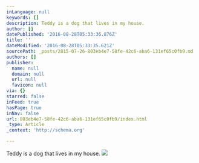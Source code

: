```yaml
---
inLanguage: null
keywords: []
description: Teddy is a dog that lives in my house.
author: []
datePublished: '2016-08-28T05:33:36.876Z'
title: ''
dateModified: '2016-08-28T05:33:35.621Z'
sourcePath: _posts/2015-07-26-803eb4e7-58fe-42c6-aba6-131ef65c0fb9.md
authors: []
publisher:
  name: null
  domain: null
  url: null
  favicon: null
via: {}
starred: false
inFeed: true
hasPage: true
inNav: false
url: 803eb4e7-58fe-42c6-aba6-131ef65c0fb9/index.html
_type: Article
_context: 'http://schema.org'

---
```

Teddy is a dog that lives in my house.
![](https://the-grid-user-content.s3-us-west-2.amazonaws.com/9a4475ee-ad43-474b-8156-622c5066a610.jpg)